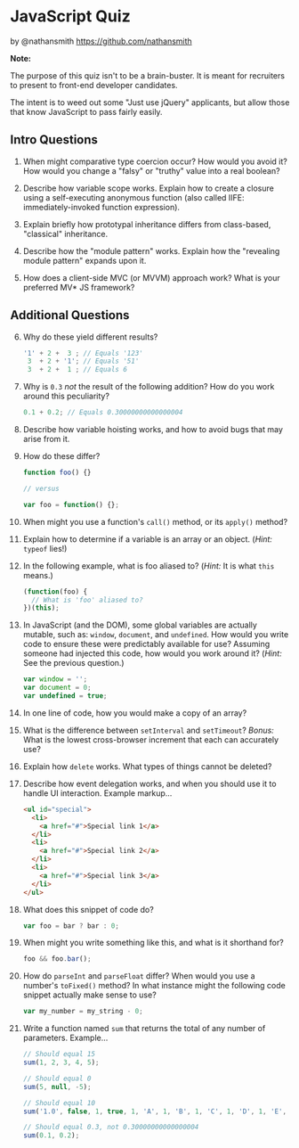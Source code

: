 # JavaScript Quiz

by @nathansmith
https://github.com/nathansmith

**Note:**

The purpose of this quiz isn't to be a brain-buster. It is meant for recruiters to present to front-end developer candidates.

The intent is to weed out some "Just use jQuery" applicants, but allow those that know JavaScript to pass fairly easily.

## Intro Questions

01. When might comparative type coercion occur? How would you avoid it? How would you change a "falsy" or "truthy" value into a real boolean?

02. Describe how variable scope works. Explain how to create a closure using a self-executing anonymous function (also called IIFE: immediately-invoked function expression).

03. Explain briefly how prototypal inheritance differs from class-based, "classical" inheritance.

04. Describe how the "module pattern" works. Explain how the "revealing module pattern" expands upon it.

05. How does a client-side MVC (or MVVM) approach work? What is your preferred MV* JS framework?

## Additional Questions

06. Why do these yield different results?

    ```js
    '1' + 2 +  3 ; // Equals '123'
     3  + 2 + '1'; // Equals '51'
     3  + 2 +  1 ; // Equals 6
    ```

07. Why is `0.3` *not* the result of the following addition? How do you work around this peculiarity?

    ```js
    0.1 + 0.2; // Equals 0.30000000000000004
    ```

08. Describe how variable hoisting works, and how to avoid bugs that may arise from it.

09. How do these differ?

    ```js
    function foo() {}

    // versus

    var foo = function() {};
    ```

10. When might you use a function's `call()` method, or its `apply()` method?

11. Explain how to determine if a variable is an array or an object. (*Hint:* `typeof` lies!)

12. In the following example, what is foo aliased to? (*Hint:* It is what `this` means.)

    ```js
    (function(foo) {
      // What is 'foo' aliased to?
    })(this);
    ```

13. In JavaScript (and the DOM), some global variables are actually mutable, such as: `window`, `document`, and `undefined`. How would you write code to ensure these were predictably available for use? Assuming someone had injected this code, how would you work around it? (*Hint:* See the previous question.)

    ```js
    var window = '';
    var document = 0;
    var undefined = true;
    ```

14. In one line of code, how you would make a copy of an array?

15. What is the difference between `setInterval` and `setTimeout`? *Bonus:* What is the lowest cross-browser increment that each can accurately use?

16. Explain how `delete` works. What types of things cannot be deleted?

17. Describe how event delegation works, and when you should use it to handle UI interaction. Example markup&hellip;

    ```html
    <ul id="special">
      <li>
        <a href="#">Special link 1</a>
      </li>
      <li>
        <a href="#">Special link 2</a>
      </li>
      <li>
        <a href="#">Special link 3</a>
      </li>
    </ul>
    ```

18. What does this snippet of code do?

    ```js
    var foo = bar ? bar : 0;
    ```

19. When might you write something like this, and what is it shorthand for?

    ```js
    foo && foo.bar();
    ```

20. How do `parseInt` and `parseFloat` differ? When would you use a number's `toFixed()` method? In what instance might the following code snippet actually make sense to use?

    ```js
    var my_number = my_string - 0;
    ```

21. Write a function named `sum` that returns the total of any number of parameters. Example&hellip;

    ```js
    // Should equal 15
    sum(1, 2, 3, 4, 5);

    // Should equal 0
    sum(5, null, -5);

    // Should equal 10
    sum('1.0', false, 1, true, 1, 'A', 1, 'B', 1, 'C', 1, 'D', 1, 'E', 1, 'F', 1, 'G', 1);

    // Should equal 0.3, not 0.30000000000000004
    sum(0.1, 0.2);
    ```